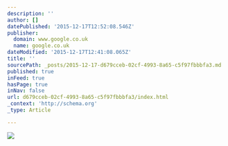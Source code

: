 ```yaml
---
description: ''
author: []
datePublished: '2015-12-17T12:52:08.546Z'
publisher:
  domain: www.google.co.uk
  name: google.co.uk
dateModified: '2015-12-17T12:41:08.065Z'
title: ''
sourcePath: _posts/2015-12-17-d679cceb-02cf-4993-8a65-c5f97fbbbfa3.md
published: true
inFeed: true
hasPage: true
inNav: false
url: d679cceb-02cf-4993-8a65-c5f97fbbbfa3/index.html
_context: 'http://schema.org'
_type: Article

---
```

![](https://bespokeblog.files.wordpress.com/2008/08/dip_pens.jpg)